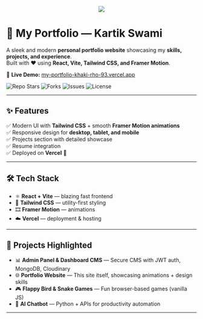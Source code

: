 <!-- Profile Banner -->
<p align="center">
  <img src="https://capsule-render.vercel.app/api?type=waving&color=0:00c6ff,100:0072ff&height=200&section=header&text=My%20Portfolio%20🌐&fontSize=45&fontAlignY=35&animation=twinkling&fontColor=ffffff" />
</p>

# 🚀 My Portfolio — Kartik Swami

A sleek and modern **personal portfolio website** showcasing my **skills, projects, and experience**.  
Built with ❤️ using **React, Vite, Tailwind CSS, and Framer Motion**.  

🔗 **Live Demo:** [my-portfolio-khaki-rho-93.vercel.app](https://my-portfolio-khaki-rho-93.vercel.app/)  

![Repo Stars](https://img.shields.io/github/stars/NotYourBr0/my-Portfolio?style=for-the-badge) 
![Forks](https://img.shields.io/github/forks/NotYourBr0/my-Portfolio?style=for-the-badge) 
![Issues](https://img.shields.io/github/issues/NotYourBr0/my-Portfolio?style=for-the-badge) 
![License](https://img.shields.io/github/license/NotYourBr0/my-Portfolio?style=for-the-badge)  

---

## ✨ Features
✅ Modern UI with **Tailwind CSS** + smooth **Framer Motion animations**  
✅ Responsive design for **desktop, tablet, and mobile**  
✅ Projects section with detailed showcase  
✅ Resume integration  
✅ Deployed on **Vercel** 🚀  

---

## 🛠️ Tech Stack
- ⚛️ **React + Vite** — blazing fast frontend  
- 🎨 **Tailwind CSS** — utility-first styling  
- 🎞️ **Framer Motion** — animations  
- ☁️ **Vercel** — deployment & hosting  

---

## 📌 Projects Highlighted
- 📊 **Admin Panel & Dashboard CMS** — Secure CMS with JWT auth, MongoDB, Cloudinary  
- 🌐 **Portfolio Website** — This site itself, showcasing animations + design skills  
- 🎮 **Flappy Bird & Snake Games** — Fun browser-based games (vanilla JS)  
- 🤖 **AI Chatbot** — Python + APIs for productivity automation  

---



